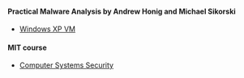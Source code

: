 #### Practical Malware Analysis by Andrew Honig and Michael Sikorski
* [Windows XP VM](https://www.reddit.com/r/AskNetsec/comments/6qea8a/need_a_windows_xp_iso/)

#### MIT course
* [Computer Systems Security](https://ocw.mit.edu/courses/electrical-engineering-and-computer-science/6-858-computer-systems-security-fall-2014/index.htm)

